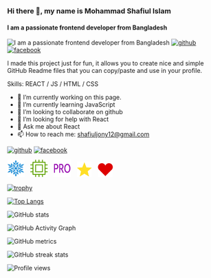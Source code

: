 ### Hi there 👋, my name is Mohammad Shafiul Islam
#### I am a passionate frontend developer from Bangladesh
![I am a passionate frontend developer from Bangladesh](https://scontent.fdac37-1.fna.fbcdn.net/v/t1.6435-9/201421526_2739195823037329_2889208556014677094_n.jpg?_nc_cat=106&ccb=1-5&_nc_sid=09cbfe&_nc_eui2=AeGew4ZFf87iqay0puWSofLdqMQc0Y3YRpmoxBzRjdhGmVGVfUmTra6iwPGMVUtdwuOE6jMxWR_0Zo6eT1fNePTF&_nc_ohc=AVaJASgRaHAAX9fx36a&_nc_ht=scontent.fdac37-1.fna&oh=00_AT8t5bjRtLYfT5k_fPEnz0DyLgYLc4ZWhaUG0mm5tOPM1w&oe=622BAB57)
[<img src='https://cdn.jsdelivr.net/npm/simple-icons@3.0.1/icons/github.svg' alt='github' height='40'>](https://github.com/shafiuljony)  [<img src='https://cdn.jsdelivr.net/npm/simple-icons@3.0.1/icons/facebook.svg' alt='facebook' height='40'>](https://www.facebook.com/shafiuljony12) 

I made this project just for fun, it allows you to create nice and simple GitHub Readme files that you can copy/paste and use in your profile.

Skills: REACT / JS / HTML / CSS

- 🔭 I’m currently working on this page. 
- 🌱 I’m currently learning JavaScript 
- 👯 I’m looking to collaborate on github 
- 🤔 I’m looking for help with React 
- 💬 Ask me about React 
- 📫 How to reach me: shafiuljony12@gmail.com 


[<img src='https://cdn.jsdelivr.net/npm/simple-icons@3.0.1/icons/github.svg' alt='github' height='40'>](https://github.com/shafiuljony)  [<img src='https://cdn.jsdelivr.net/npm/simple-icons@3.0.1/icons/facebook.svg' alt='facebook' height='40'>](https://www.facebook.com/shafiuljony12)  

<a href='https://archiveprogram.github.com/'><img src='https://raw.githubusercontent.com/acervenky/animated-github-badges/master/assets/acbadge.gif' width='40' height='40'></a> <a href='https://docs.github.com/en/developers'><img src='https://raw.githubusercontent.com/acervenky/animated-github-badges/master/assets/devbadge.gif' width='40' height='40'></a> <a href='https://github.com/pricing'><img src='https://raw.githubusercontent.com/acervenky/animated-github-badges/master/assets/pro.gif' width='40' height='40'></a> <a href='https://stars.github.com/'><img src='https://raw.githubusercontent.com/acervenky/animated-github-badges/master/assets/starbadge.gif' width='35' height='35'></a> <a href='https://docs.github.com/en/github/supporting-the-open-source-community-with-github-sponsors'><img src='https://raw.githubusercontent.com/acervenky/animated-github-badges/master/assets/sponsorbadge.gif' width='35' height='35'></a> 

[![trophy](https://github-profile-trophy.vercel.app/?username=shafiuljony)](https://github.com/ryo-ma/github-profile-trophy)

[![Top Langs](https://github-readme-stats.vercel.app/api/top-langs/?username=shafiuljony)](https://github.com/anuraghazra/github-readme-stats)

![GitHub stats](https://github-readme-stats.vercel.app/api?username=shafiuljony&show_icons=true&count_private=true)  

![GitHub Activity Graph](https://activity-graph.herokuapp.com/graph?username=shafiuljony)  

![GitHub metrics](https://metrics.lecoq.io/shafiuljony)  

![GitHub streak stats](https://github-readme-streak-stats.herokuapp.com/?user=shafiuljony)  

![Profile views](https://gpvc.arturio.dev/shafiuljony)  
